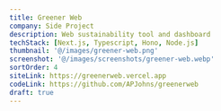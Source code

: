 ```yaml
---
title: Greener Web
company: Side Project
description: Web sustainability tool and dashboard
techStack: [Next.js, Typescript, Hono, Node.js]
thumbnail: '@/images/greener-web.png'
screenshot: '@/images/screenshots/greener-web.webp'
sortOrder: 4
siteLink: https://greenerweb.vercel.app
codeLink: https://github.com/APJohns/greenerweb
draft: true
---
```

